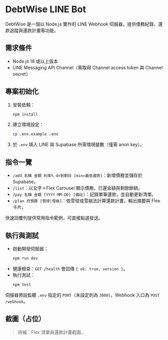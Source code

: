 # DebtWise LINE Bot

DebtWise 是一個以 Node.js 實作的 LINE Webhook 伺服器，提供債務紀錄、還款追蹤與還款計畫等功能。

## 需求條件

- Node.js 18 或以上版本
- LINE Messaging API Channel（需取得 Channel access token 與 Channel secret）

## 專案初始化

1. 安裝依賴：
   ```bash
   npm install
   ```
2. 建立環境設定：
   ```bash
   cp .env.example .env
   ```
3. 於 `.env` 填入 LINE 與 Supabase 所需環境變數（僅需 anon key）。

## 指令一覽

- `/add 名稱 金額 利率% d=到期日 [min=最低還款]`：新增債務並儲存於 Supabase。
- `/list`：以文字＋Flex Carousel 顯示債務、已還金額與剩餘餘額。
- `/pay 名稱 金額 [YYYY-MM-DD] [備註]`：記錄單筆還款，並自動更新清單。
- `/plan 月預算 [雪球|雪崩]`：依雪球或雪崩法計算還款計畫，輸出摘要與 Flex 卡片。

快速回覆列提供常用指令範例，可直接點選發送。

## 執行與測試

- 啟動開發伺服器：
  ```bash
  npm run dev
  ```
- 健康檢查：`GET /health` 會回傳 `{ ok: true, version }`。
- 執行測試：
  ```bash
  npm test
  ```

伺服器預設監聽 `.env` 指定的 `PORT`（未設定則為 `3000`），Webhook 入口為 `POST /webhook`。

## 截圖（占位）

> 待補：Flex 清單與還款計畫截圖。
